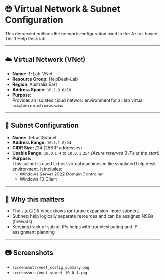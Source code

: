 # 🌐 Virtual Network & Subnet Configuration

This document outlines the network configuration used in the Azure-based Tier 1 Help Desk lab.

---

## ☁️ Virtual Network (VNet)

- **Name:** IT-Lab-VNet  
- **Resource Group:** HelpDesk-Lab  
- **Region:** Australia East 
- **Address Space:** `10.0.0.0/16`  
- **Purpose:**  
  Provides an isolated cloud network environment for all lab virtual machines and resources.

---

## 🔶 Subnet Configuration

- **Name:** DefaultSubnet  
- **Address Range:** `10.0.1.0/24`  
- **CIDR Size:** /24 (256 IP addresses)  
- **Usable Range:** `10.0.1.4` to `10.0.1.254` *(Azure reserves 3 IPs at the start)*  
- **Purpose:**  
  This subnet is used to host virtual machines in the simulated help desk environment. It includes:
  - Windows Server 2022 Domain Controller
  - Windows 10 Client

---

## 🧠 Why this matters

- The `/16` CIDR block allows for future expansion (more subnets)
- Subnets help logically separate resources and can be assigned NSGs (firewalls)
- Keeping track of subnet IPs helps with troubleshooting and IP assignment planning

---

## 📷 Screenshots

- `screenshots/vnet_config_summary.png`
- `screenshots/vnet_subnet_10_0_1.png`
